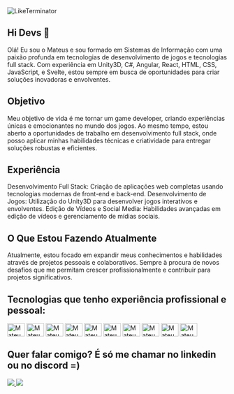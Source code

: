 <img align="center" alt="LikeTerminator" src="https://conteudo.imguol.com.br/2013/03/20/montagem-do-tumblr-thumbs--ammo-mostra-o-personagem-terminator-arnold-schwarzenegger-dando-joinha-em-vez-de-apontar-uma-arma-em-cena-do-filme-o-exterminador-do-futuro-1363809846474_615x300.jpg">

## Hi Devs 👋

Olá! Eu sou o Mateus e sou formado em Sistemas de Informação com uma paixão profunda em tecnologias de desenvolvimento de jogos e tecnologias full stack. Com experiência em Unity3D, C#, Angular, React, HTML, CSS, JavaScript, e Svelte, estou sempre em busca de oportunidades para criar soluções inovadoras e envolventes.

## Objetivo
Meu objetivo de vida é me tornar um game developer, criando experiências únicas e emocionantes no mundo dos jogos. Ao mesmo tempo, estou aberto a oportunidades de trabalho em desenvolvimento full stack, onde posso aplicar minhas habilidades técnicas e criatividade para entregar soluções robustas e eficientes.

## Experiência
Desenvolvimento Full Stack: Criação de aplicações web completas usando tecnologias modernas de front-end e back-end.
Desenvolvimento de Jogos: Utilização do Unity3D para desenvolver jogos interativos e envolventes.
Edição de Vídeos e Social Media: Habilidades avançadas em edição de vídeos e gerenciamento de mídias sociais.

## O Que Estou Fazendo Atualmente
Atualmente, estou focado em expandir meus conhecimentos e habilidades através de projetos pessoais e colaborativos. Sempre à procura de novos desafios que me permitam crescer profissionalmente e contribuir para projetos significativos.

## Tecnologias que tenho experiência profissional e pessoal:

<div>
  <img align="center" alt="Mateus-Js" height="30" width="40" src="https://cdn.jsdelivr.net/gh/devicons/devicon@latest/icons/javascript/javascript-original.svg">
  <img align="center" alt="Mateus-Ts" height="30" width="40" src="https://cdn.jsdelivr.net/gh/devicons/devicon@latest/icons/typescript/typescript-original.svg">
  <img align="center" alt="Mateus-React" height="30" width="40" src="https://cdn.jsdelivr.net/gh/devicons/devicon@latest/icons/react/react-original.svg">
  <img align="center" alt="Mateus-Nodejs" height="30" width="40" src="https://cdn.jsdelivr.net/gh/devicons/devicon@latest/icons/nodejs/nodejs-original.svg">        
  <img align="center" alt="Mateus-Angular" height="30" width="40" src="https://cdn.jsdelivr.net/gh/devicons/devicon@latest/icons/angular/angular-original.svg">
  <img align="center" alt="Mateus-Vite" height="30" width="40" src="https://cdn.jsdelivr.net/gh/devicons/devicon@latest/icons/vitejs/vitejs-original.svg">
  <img align="center" alt="Mateus-HTML" height="30" width="40" src="https://cdn.jsdelivr.net/gh/devicons/devicon@latest/icons/html5/html5-original.svg">
  <img align="center" alt="Mateus-CSS" height="30" width="40" src="https://cdn.jsdelivr.net/gh/devicons/devicon@latest/icons/css3/css3-original.svg">
  <img align="center" alt="Mateus-Csharp" height="30" width="40" src="https://cdn.jsdelivr.net/gh/devicons/devicon@latest/icons/csharp/csharp-original.svg">
  <img align="center" alt="Mateus-Unity" height="30" width="40" src="https://cdn.jsdelivr.net/gh/devicons/devicon@latest/icons/unity/unity-original.svg">          
</div>

## Quer falar comigo? É só me chamar no linkedin ou no discord =) 

<a href="https://www.linkedin.com/in/mateus-alcantara-dev" target="_blank"><img src="https://img.shields.io/badge/LinkedIn-0077B5?style=for-the-badge&logo=linkedin&logoColor=white">
<a href="https://discord.gg/RxZZFRYHpS" target="_blank"><img src="https://img.shields.io/badge/Discord-7289DA?style=for-the-badge&logo=discord&logoColor=white">

